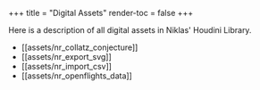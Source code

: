 +++
title = "Digital Assets"
render-toc = false
+++

Here is a description of all digital assets in Niklas' Houdini Library.

* [[assets/nr_collatz_conjecture]]
* [[assets/nr_export_svg]]
* [[assets/nr_import_csv]]
* [[assets/nr_openflights_data]]
